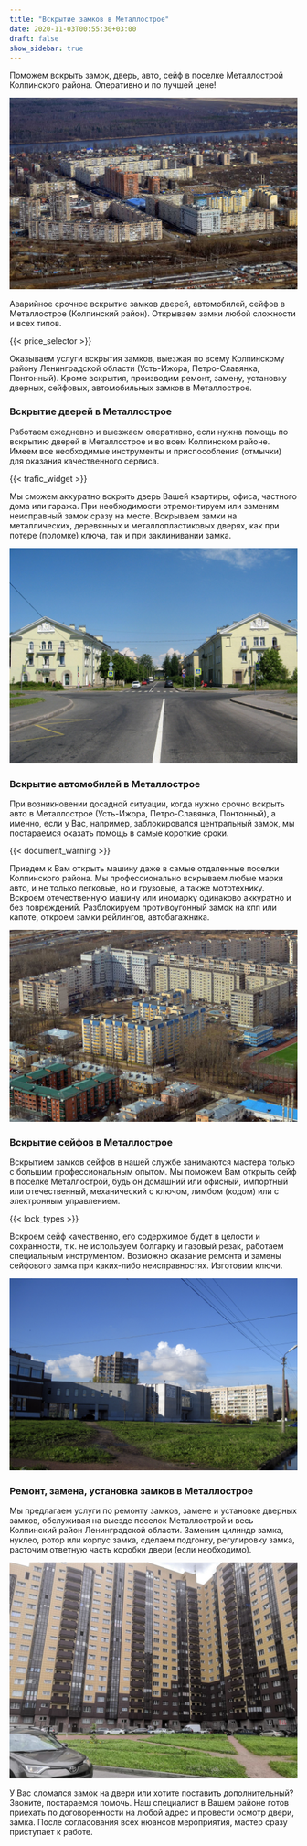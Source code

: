 ```yaml
---
title: "Вскрытие замков в Металлострое"
date: 2020-11-03T00:55:30+03:00
draft: false
show_sidebar: true
---
```


Поможем вскрыть замок, дверь, авто, сейф в поселке Металлострой Колпинского района. Оперативно и по лучшей цене!

![Вскрытие замков в Металлострое](Metallostroy1.jpg)

Аварийное срочное вскрытие замков дверей, автомобилей, сейфов в Металлострое (Колпинский район). Открываем замки любой сложности и всех типов. 

{{< price_selector >}}

Оказываем услуги вскрытия замков, выезжая по всему Колпинскому району Ленинградской области (Усть-Ижора, Петро-Славянка, Понтонный). Кроме вскрытия, производим ремонт, замену, установку дверных, сейфовых, автомобильных замков в Металлострое.

### Вскрытие дверей в Металлострое

Работаем ежедневно и выезжаем оперативно, если нужна помощь по вскрытию дверей в Металлострое и во всем Колпинском районе. Имеем все необходимые инструменты и приспособления (отмычки)  для оказания качественного сервиса. 

{{< trafic_widget >}}

Мы сможем аккуратно вскрыть дверь Вашей квартиры, офиса, частного дома или гаража. При необходимости отремонтируем или заменим неисправный замок сразу на месте. Вскрываем замки на металлических, деревянных и металлопластиковых дверях, как при потере (поломке) ключа, так и при заклинивании замка.

![Вскрытие замков в Металлострое](Metallostroy2.jpg)

### Вскрытие автомобилей в Металлострое

При возникновении досадной ситуации, когда нужно срочно вскрыть авто в Металлострое (Усть-Ижора, Петро-Славянка, Понтонный), а именно, если у Вас, например, заблокировался центральный замок, мы постараемся оказать помощь в самые короткие сроки. 

{{< document_warning >}}

Приедем к Вам открыть машину даже в самые отдаленные поселки Колпинского района. Мы профессионально вскрываем любые марки авто, и не только легковые, но и грузовые, а также мототехнику. Вскроем отечественную машину или иномарку одинаково аккуратно и без повреждений. Разблокируем противоугонный замок на кпп или капоте, откроем замки рейлингов, автобагажника.

![Вскрытие замков в Металлострое](Metallostroy3.jpg)

### Вскрытие сейфов в Металлострое

Вскрытием замков сейфов в нашей службе занимаются мастера только с большим профессиональным опытом. Мы поможем Вам открыть сейф в поселке Металлострой, будь он домашний или офисный, импортный или отечественный, механический с ключом, лимбом (кодом) или с электронным управлением. 

{{< lock_types >}}

Вскроем сейф качественно, его содержимое будет в целости и сохранности, т.к. не используем болгарку и газовый резак, работаем специальным инструментом. Возможно оказание ремонта и замены сейфового замка при каких-либо неисправностях. Изготовим ключи.

![Вскрытие замков в Металлострое](Metallostroy4.jpg)

### Ремонт, замена, установка замков в Металлострое

Мы предлагаем услуги по ремонту замков, замене и установке дверных замков, обслуживая на выезде поселок Металлострой и весь Колпинский район Ленинградской области. Заменим цилиндр замка, нуклео, ротор или корпус замка, сделаем подгонку, регулировку замка, расточим ответную часть коробки двери (если необходимо). 

![Вскрытие замков в Металлострое](Metallostroy5.jpg)

У Вас сломался замок на двери или хотите поставить дополнительный? Звоните, постараемся помочь. Наш специалист в Вашем районе готов приехать по договоренности на любой адрес и провести осмотр двери, замка. После согласования всех нюансов мероприятия, мастер сразу приступает к работе.
